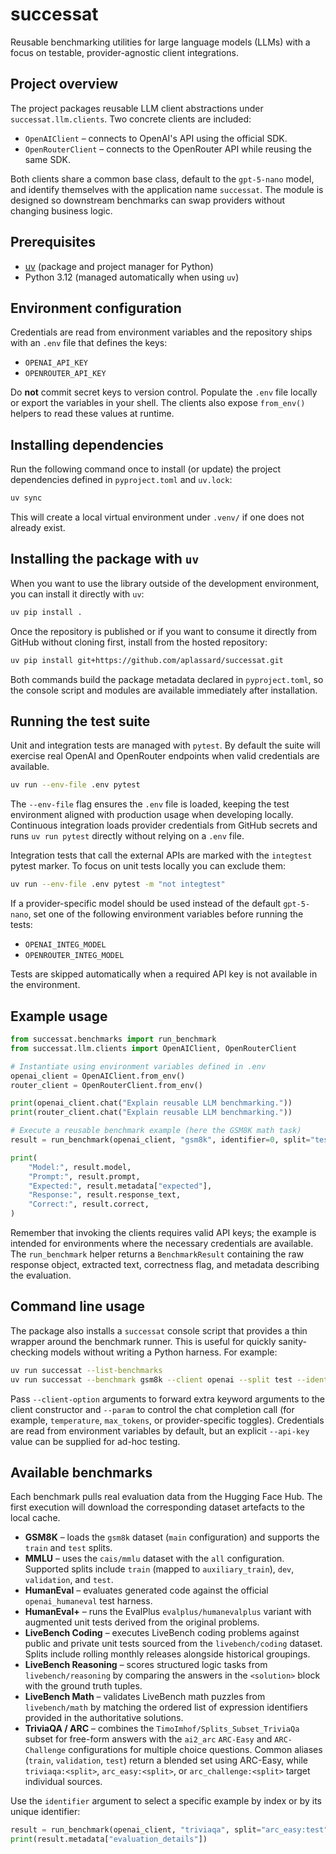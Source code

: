 # successat

Reusable benchmarking utilities for large language models (LLMs) with a
focus on testable, provider-agnostic client integrations.

## Project overview

The project packages reusable LLM client abstractions under
`successat.llm.clients`. Two concrete clients are included:

* `OpenAIClient` – connects to OpenAI's API using the official SDK.
* `OpenRouterClient` – connects to the OpenRouter API while reusing the same
  SDK.

Both clients share a common base class, default to the
`gpt-5-nano` model, and identify themselves with the application name
`successat`. The module is designed so downstream benchmarks can swap providers
without changing business logic.

## Prerequisites

* [uv](https://docs.astral.sh/uv/) (package and project manager for Python)
* Python 3.12 (managed automatically when using `uv`)

## Environment configuration

Credentials are read from environment variables and the repository ships with
an `.env` file that defines the keys:

* `OPENAI_API_KEY`
* `OPENROUTER_API_KEY`

Do **not** commit secret keys to version control. Populate the `.env` file
locally or export the variables in your shell. The clients also expose
`from_env()` helpers to read these values at runtime.

## Installing dependencies

Run the following command once to install (or update) the project dependencies
defined in `pyproject.toml` and `uv.lock`:

```bash
uv sync
```

This will create a local virtual environment under `.venv/` if one does not
already exist.

## Installing the package with `uv`

When you want to use the library outside of the development environment, you
can install it directly with `uv`:

```bash
uv pip install .
```

Once the repository is published or if you want to consume it directly from
GitHub without cloning first, install from the hosted repository:

```bash
uv pip install git+https://github.com/aplassard/successat.git
```

Both commands build the package metadata declared in `pyproject.toml`, so the
console script and modules are available immediately after installation.

## Running the test suite

Unit and integration tests are managed with `pytest`. By default the suite will
exercise real OpenAI and OpenRouter endpoints when valid credentials are
available.

```bash
uv run --env-file .env pytest
```

The `--env-file` flag ensures the `.env` file is loaded, keeping the test
environment aligned with production usage when developing locally. Continuous
integration loads provider credentials from GitHub secrets and runs `uv run
pytest` directly without relying on a `.env` file.

Integration tests that call the external APIs are marked with the `integtest`
pytest marker. To focus on unit tests locally you can exclude them:

```bash
uv run --env-file .env pytest -m "not integtest"
```

If a provider-specific model should be used instead of the default
`gpt-5-nano`, set one of the following environment variables before running the
tests:

* `OPENAI_INTEG_MODEL`
* `OPENROUTER_INTEG_MODEL`

Tests are skipped automatically when a required API key is not available in the
environment.

## Example usage

```python
from successat.benchmarks import run_benchmark
from successat.llm.clients import OpenAIClient, OpenRouterClient

# Instantiate using environment variables defined in .env
openai_client = OpenAIClient.from_env()
router_client = OpenRouterClient.from_env()

print(openai_client.chat("Explain reusable LLM benchmarking."))
print(router_client.chat("Explain reusable LLM benchmarking."))

# Execute a reusable benchmark example (here the GSM8K math task)
result = run_benchmark(openai_client, "gsm8k", identifier=0, split="test")

print(
    "Model:", result.model,
    "Prompt:", result.prompt,
    "Expected:", result.metadata["expected"],
    "Response:", result.response_text,
    "Correct:", result.correct,
)
```

Remember that invoking the clients requires valid API keys; the example is
intended for environments where the necessary credentials are available. The
`run_benchmark` helper returns a `BenchmarkResult` containing the raw response
object, extracted text, correctness flag, and metadata describing the
evaluation.

## Command line usage

The package also installs a `successat` console script that provides a thin
wrapper around the benchmark runner. This is useful for quickly sanity-checking
models without writing a Python harness. For example:

```bash
uv run successat --list-benchmarks
uv run successat --benchmark gsm8k --client openai --split test --identifier 0 --param temperature=0.2
```

Pass `--client-option` arguments to forward extra keyword arguments to the
client constructor and `--param` to control the chat completion call (for
example, `temperature`, `max_tokens`, or provider-specific toggles). Credentials
are read from environment variables by default, but an explicit `--api-key`
value can be supplied for ad-hoc testing.

## Available benchmarks

Each benchmark pulls real evaluation data from the Hugging Face Hub. The first
execution will download the corresponding dataset artefacts to the local cache.

* **GSM8K** – loads the `gsm8k` dataset (`main` configuration) and supports the
  `train` and `test` splits.
* **MMLU** – uses the `cais/mmlu` dataset with the `all` configuration. Supported
  splits include `train` (mapped to `auxiliary_train`), `dev`, `validation`, and
  `test`.
* **HumanEval** – evaluates generated code against the official
  `openai_humaneval` test harness.
* **HumanEval+** – runs the EvalPlus `evalplus/humanevalplus` variant with
  augmented unit tests derived from the original problems.
* **LiveBench Coding** – executes LiveBench coding problems against public and
  private unit tests sourced from the `livebench/coding` dataset. Splits
  include rolling monthly releases alongside historical groupings.
* **LiveBench Reasoning** – scores structured logic tasks from
  `livebench/reasoning` by comparing the answers in the `<solution>` block with
  the ground truth tuples.
* **LiveBench Math** – validates LiveBench math puzzles from `livebench/math`
  by matching the ordered list of expression identifiers provided in the
  authoritative solutions.
* **TriviaQA / ARC** – combines the
  `TimoImhof/Splits_Subset_TriviaQa` subset for free-form answers with the
  `ai2_arc` `ARC-Easy` and `ARC-Challenge` configurations for multiple choice
  questions. Common aliases (`train`, `validation`, `test`) return a blended
  set using ARC-Easy, while `triviaqa:<split>`, `arc_easy:<split>`, or
  `arc_challenge:<split>` target individual sources.

Use the `identifier` argument to select a specific example by index or by its
unique identifier:

```python
result = run_benchmark(openai_client, "triviaqa", split="arc_easy:test", identifier=0)
print(result.metadata["evaluation_details"])
```

